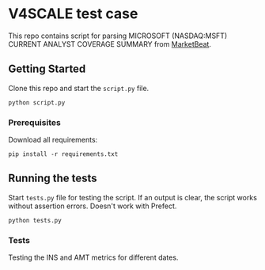 # V4SCALE test case

This repo contains script for parsing MICROSOFT (NASDAQ:MSFT) 
CURRENT ANALYST COVERAGE SUMMARY from 
[MarketBeat](https://www.marketbeat.com/stocks/NASDAQ/MSFT/price-target/?MostRecent=0).

## Getting Started

Clone this repo and start the `script.py` file.

```shell script
python script.py
```

### Prerequisites

Download all requirements:

```shell script
pip install -r requirements.txt 
```  

## Running the tests

Start `tests.py` file for testing the script. If an output is 
clear, the script works without assertion errors. 
Doesn't work with Prefect.

```shell script
python tests.py
```

### Tests

Testing the INS and AMT metrics for different dates. 